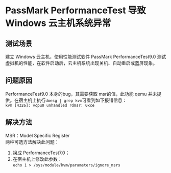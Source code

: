 # PassMark PerformanceTest 导致 Windows 云主机系统异常
## 测试场景
建立 Windows 云主机，使用性能测试软件 PassMark PerformanceTest9.0 测试虚拟机的性能，在软件启动后，云主机系统出现关机、自动重启或蓝屏现象。
## 问题原因
PerformanceTest9.0 本身的bug，其需要获取 msr的值，此功能 qemu  并未提供。在宿主机上执行`dmesg | grep kvm`可看到如下报错信息：  
`kvm [4326]: vcpu0 unhandled rdmsr: 0xce`
## 解决方法
MSR：Model Specific Register  
两种可选方法解决此问题：
1. 换成 PerformanceTest7.0；  
2. 在宿主机上修改此参数：  
`echo 1 > /sys/module/kvm/parameters/ignore_msrs`
